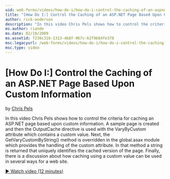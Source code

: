 ```yaml
---
uid: web-forms/videos/how-do-i/how-do-i-control-the-caching-of-an-aspnet-page-based-upon-custom-information
title: "[How Do I:] Control the Caching of an ASP.NET Page Based Upon Custom Information | Microsoft Docs"
author: rick-anderson
description: "In this video Chris Pels shows how to control the criteria for caching an ASP.NET page based upon custom information. A sample page is created and then the O..."
ms.author: riande
ms.date: 02/19/2009
ms.assetid: f230c316-1313-4b8f-967c-62f9684fe378
msc.legacyurl: /web-forms/videos/how-do-i/how-do-i-control-the-caching-of-an-aspnet-page-based-upon-custom-information
msc.type: video
---
```

[How Do I:] Control the Caching of an ASP.NET Page Based Upon Custom Information
====================
by [Chris Pels](https://twitter.com/chrispels)

In this video Chris Pels shows how to control the criteria for caching an ASP.NET page based upon custom information. A sample page is created and then the OutputCache directive is used with the VaryByCustom attribute which contains a custom value. Next, the GetVaryCustomByString() method is overridden in the global.asax module which provides the handling of the custom attribute. In that method a string is returned that uniquely identifies the cached version of the page. Finally, there is a discussion about how caching using a custom value can be used in several ways for a web site.

[&#9654; Watch video (12 minutes)](https://channel9.msdn.com/Blogs/ASP-NET-Site-Videos/how-do-i-control-the-caching-of-an-aspnet-page-based-upon-custom-information)
